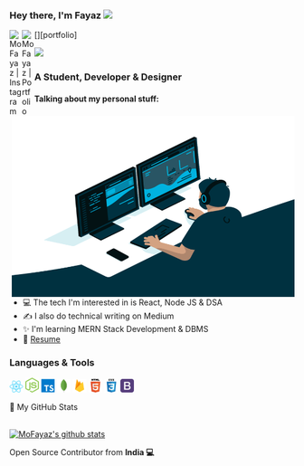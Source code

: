 ### Hey there, I'm  Fayaz <img src="https://media.giphy.com/media/hvRJCLFzcasrR4ia7z/giphy.gif" width="25px">


<!-- [<img align="left" alt="MoFayaz | Twitter" width=22px src="https://cdn.jsdelivr.net/npm/simple-icons@v3/icons/twitter.svg">][twitter] -->
<!-- [<img align="left" alt="MoFayaz | LinkedIn" width=22px src="https://cdn.jsdelivr.net/npm/simple-icons@v3/icons/linkedin.svg">][linkedin] -->
[<img align="left" alt="MoFayaz | Instagram" width=22px src="https://cdn.jsdelivr.net/npm/simple-icons@v3/icons/instagram.svg">][instagram]
<!-- [<img align="left" alt="MoFayaz | Medium" width=22px src="https://cdn.jsdelivr.net/npm/simple-icons@v3/icons/medium.svg">][medium] -->
[<img align="left" alt="MoFayaz | Portfolio" width=22px src="https://img.icons8.com/ios-filled/50/000000/portfolio.png">][portfolio]

![](https://visitor-badge.glitch.me/badge?page_id=MoFayaz.MoFayaz)

### A Student, Developer & Designer

<img align="right" alt="GIF" src="code.gif" width="500" height="320" />

#### Talking about my personal stuff:

- 💻 The tech I'm interested in is React, Node JS & DSA
- ✍ I also do technical writing on Medium
- ✨ I'm learning MERN Stack Development & DBMS
- 📄 [Resume][profile]

### Languages & Tools

<code><img width=24px src="https://raw.githubusercontent.com/MoFayaz/MoFayaz/main/.github/images/download%20(2).png"></code>
<code><img width=24px src="https://raw.githubusercontent.com/MoFayaz/MoFayaz/main/.github/images/nodejs-icon.svg"></code>
<code><img width=24px src="https://raw.githubusercontent.com/MoFayaz/MoFayaz/main/.github/images/typescript-1-1175078.png"></code>
<code><img width=24px src="https://raw.githubusercontent.com/MoFayaz/MoFayaz/main/.github/images/download.png"></code>
<code><img width=24px src="https://raw.githubusercontent.com/github/explore/80688e429a7d4ef2fca1e82350fe8e3517d3494d/topics/firebase/firebase.png"></code>
<code><img width=24px src="https://raw.githubusercontent.com/github/explore/80688e429a7d4ef2fca1e82350fe8e3517d3494d/topics/html/html.png"></code>
<code><img width=24px src="https://raw.githubusercontent.com/github/explore/80688e429a7d4ef2fca1e82350fe8e3517d3494d/topics/css/css.png"></code>
<code><img width=24px src="https://raw.githubusercontent.com/github/explore/80688e429a7d4ef2fca1e82350fe8e3517d3494d/topics/bootstrap/bootstrap.png"></code>

<summary>📝 My GitHub Stats</summary>
<br>

[![MoFayaz's github stats](https://github-readme-stats.vercel.app/api?username=MoFayaz&theme=gotham)](https://github.com/MoFayaz/github-readme-stats)



Open Source Contributor from <b>India<b> 💻

[twitter]: https://www.twitter.com/fayazm0t/
[linkedin]: https://www.linkedin.com/in/mohamed-fayaz-4052b4208/
[instagram]: https://www.instagram.com/fayazm0/
[medium]: https://medium.com/@fayazm0
[profile]: http://mofayazz.web.app
